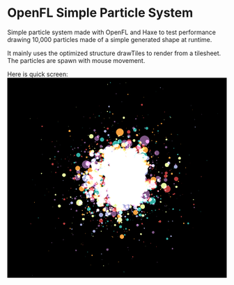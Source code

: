 # OpenFL Simple Particle System
Simple particle system made with OpenFL and Haxe to test performance drawing 10,000 particles made of a simple generated shape at runtime.

It mainly uses the optimized structure drawTiles to render from a tilesheet. The particles are spawn with mouse movement.

Here is quick screen:
![alt tag](https://raw.githubusercontent.com/radixzz/Openfl-Simple-Particles/master/screenshot.png)

